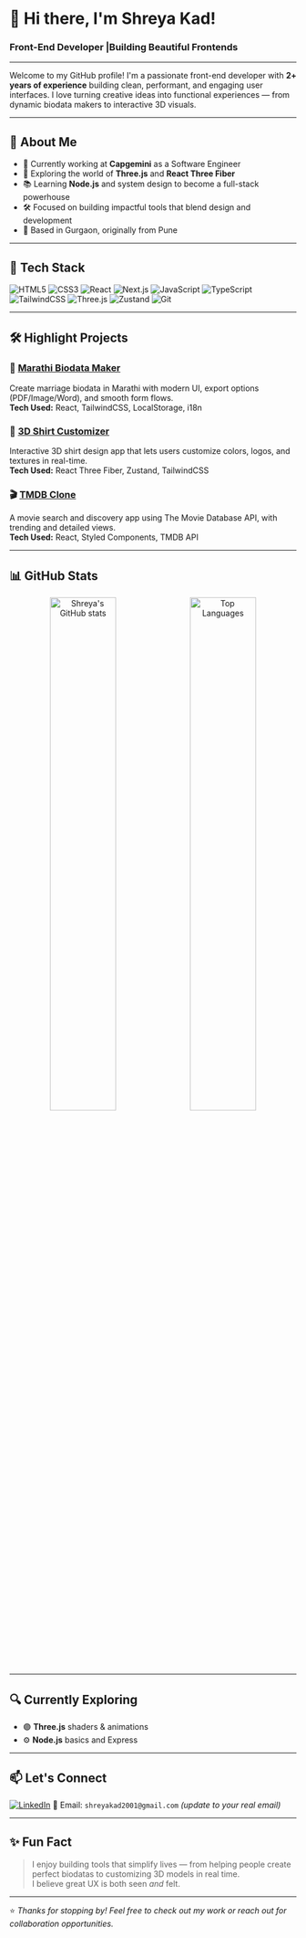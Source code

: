 # 👋 Hi there, I'm Shreya Kad!

### Front-End Developer |Building Beautiful Frontends 
---

Welcome to my GitHub profile! I'm a passionate front-end developer with **2+ years of experience** building clean, performant, and engaging user interfaces. I love turning creative ideas into functional experiences — from dynamic biodata makers to interactive 3D visuals.

---

## 💼 About Me

- 🔭 Currently working at **Capgemini** as a Software Engineer
- 🌱 Exploring the world of **Three.js** and **React Three Fiber**
- 📚 Learning **Node.js** and system design to become a full-stack powerhouse
- 🛠️ Focused on building impactful tools that blend design and development
- 🏡 Based in Gurgaon, originally from Pune

---

## 🧰 Tech Stack
![HTML5](https://img.shields.io/badge/HTML5-E34F26?style=for-the-badge&logo=html5&logoColor=white)
![CSS3](https://img.shields.io/badge/CSS3-1572B6?style=for-the-badge&logo=css3&logoColor=white)
![React](https://img.shields.io/badge/React-20232A?style=for-the-badge&logo=react&logoColor=61DAFB)
![Next.js](https://img.shields.io/badge/Next.js-black?style=for-the-badge&logo=next.js)
![JavaScript](https://img.shields.io/badge/JavaScript-F7DF1E?style=for-the-badge&logo=javascript&logoColor=black)
![TypeScript](https://img.shields.io/badge/TypeScript-3178C6?style=for-the-badge&logo=typescript&logoColor=white)
![TailwindCSS](https://img.shields.io/badge/TailwindCSS-38B2AC?style=for-the-badge&logo=tailwind-css&logoColor=white)
![Three.js](https://img.shields.io/badge/Three.js-black?style=for-the-badge&logo=three.js&logoColor=white)
![Zustand](https://img.shields.io/badge/Zustand-4B5563?style=for-the-badge&logo=zustand&logoColor=white)
![Git](https://img.shields.io/badge/Git-F05032?style=for-the-badge&logo=git&logoColor=white)

---

## 🛠️ Highlight Projects

### 📄 [Marathi Biodata Maker](https://github.com/shreyakad/marathi-biodata-maker)
Create marriage biodata in Marathi with modern UI, export options (PDF/Image/Word), and smooth form flows.  
**Tech Used:** React, TailwindCSS, LocalStorage, i18n

### 👕 [3D Shirt Customizer](https://github.com/shreyakad/3d-shirt-customizer)
Interactive 3D shirt design app that lets users customize colors, logos, and textures in real-time.  
**Tech Used:** React Three Fiber, Zustand, TailwindCSS

### 🎬 [TMDB Clone](https://github.com/shreyakad/tmdb-clone)
A movie search and discovery app using The Movie Database API, with trending and detailed views.  
**Tech Used:** React, Styled Components, TMDB API

---

## 📊 GitHub Stats

<p align="center">
  <img src="https://github-readme-stats.vercel.app/api?username=shreyakad&show_icons=true&theme=tokyonight" alt="Shreya's GitHub stats" width="48%"/>
  <img src="https://github-readme-stats.vercel.app/api/top-langs/?username=shreyakad&layout=compact&theme=tokyonight" alt="Top Languages" width="48%"/>
</p>

---

## 🔍 Currently Exploring

- 🟣 **Three.js** shaders & animations  
- ⚙️ **Node.js** basics and Express  


---

## 📫 Let's Connect

[![LinkedIn](https://img.shields.io/badge/LinkedIn-blue?style=flat-square&logo=linkedin)](https://www.linkedin.com/in/shreya-kad/)
📧 Email: `shreyakad2001@gmail.com` *(update to your real email)*

---

## ✨ Fun Fact

> I enjoy building tools that simplify lives — from helping people create perfect biodatas to customizing 3D models in real time.  
> I believe great UX is both seen *and* felt.

---

⭐️ *Thanks for stopping by! Feel free to check out my work or reach out for collaboration opportunities.*
